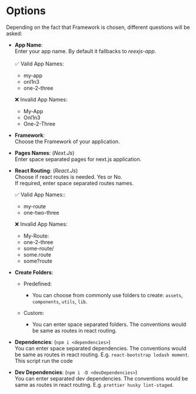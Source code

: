 # Options

Depending on the fact that Framework is chosen, different questions will be asked:

-   **App Name**:<br />
    Enter your app name. By default it fallbacks to _reexjs-app_.
    <br /><br />
    ✅ Valid App Names:

    -   my-app
    -   onl1n3
    -   one-2-three

    ❌ Invalid App Names:

    -   My-App
    -   Onl1n3
    -   One-2-Three

-   **Framework**:<br />
    Choose the Framework of your application.

-   **Pages Names**: (_Next.Js_)<br />
    Enter space separated pages for next.js application.

-   **React Routing**: (_React.Js_)<br />
    Choose if react routes is needed. Yes or No.<br />
    If required, enter space separated routes names.

    ✅ Valid App Names::

    -   my-route
    -   one-two-three

    ❌ Invalid App Names:

    -   My-Route:
    -   one-2-three
    -   some-route/
    -   some.route
    -   some?route

-   **Create Folders**:<br />

    -   Predefined:

        -   You can choose from commonly use folders to create: `assets`, `components`, `utils`, `lib`.

    -   Custom:
        -   You can enter space separated folders. The conventions would be same as routes in react routing.

-   **Dependencies**: (`npm i <dependencies>`)<br />
    You can enter space separated dependencies. The conventions would be same as routes in react routing. E.g. `react-bootstrap lodash moment`.
    This script run the code

-   **Dev Dependencies**: (`npm i -D <devDependencies>`)<br />
    You can enter separated dev dependencies. The conventions would be same as routes in react routing. E.g. `prettier husky lint-staged`.
